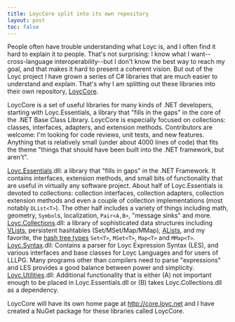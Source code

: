 ```yaml
---
title: LoycCore split into its own repository
layout: post
toc: false
---
```

People often have trouble understanding what Loyc is, and I often find it hard to explain it to people. That's not surprising: I know what I want--cross-language interoperability--but I don't know the best way to reach my goal, and that makes it hard to present a coherent vision. But out of the Loyc project I have grown a series of C# libraries that are much easier to understand and explain. That's why I am splitting out these libraries into their own repository, [LoycCore](https://github.com/qwertie/LoycCore).

LoycCore is a set of useful libraries for many kinds of .NET developers, starting with Loyc.Essentials, a library that "fills in the gaps" in the core of the .NET Base Class Library. LoycCore is especially focused on collections: classes, interfaces, adapters, and extension methods. Contributors are welcome: I'm looking for code reviews, unit tests, and new features. Anything that is relatively small (under about 4000 lines of code) that fits the theme "things that should have been built into the .NET framework, but aren't".

[Loyc.Essentials](https://github.com/qwertie/LoycCore/wiki/Loyc.Essentials).dll: a library that "fills in gaps" in the .NET Framework. It contains interfaces, extension methods, and small bits of functionality that are useful in virtually any software project. About half of Loyc.Essentials is devoted to collections: collection interfaces, collection adapters, collection extension methods and even a couple of collection implementations (most notably `DList<T>`). The other half includes a variety of things including math, geometry, `Symbol`s, localization, `Pair<A,B>`, "message sinks" and more.
[Loyc.Collections](https://github.com/qwertie/LoycCore/wiki/Loyc.Collections).dll: a library of sophisticated data structures including [VLists](http://www.codeproject.com/Articles/26171/VList-data-structures-in-C), persistent hashtables (Set/MSet/Map/MMap), [ALists](http://www.codeproject.com/Articles/568095/The-List-Trifecta-Part-1), and my favorite, the [hash tree types](https://github.com/qwertie/LoycCore/tree/master/Loyc.Collections/Sets) `Set<T>`, `MSet<T>`, `Map<T>` and `MMap<T>`.
[Loyc.Syntax](https://github.com/qwertie/LoycCore/wiki/Loyc.Syntax).dll: Contains a parser for Loyc Expression Syntax (LES), and various interfaces and base classes for Loyc Languages and for users of LLLPG. Many programs other than compilers need to parse "expressions" and LES provides a good balance between power and simplicity.
[Loyc.Utilities](https://github.com/qwertie/LoycCore/wiki/Loyc.Utilities).dll: Additional functionality that is either (A) not important enough to be placed in Loyc.Essentials.dll or (B) takes Loyc.Collections.dll as a dependency.

LoycCore will have its own home page at http://core.loyc.net and I have created a NuGet package for these libraries called LoycCore.
